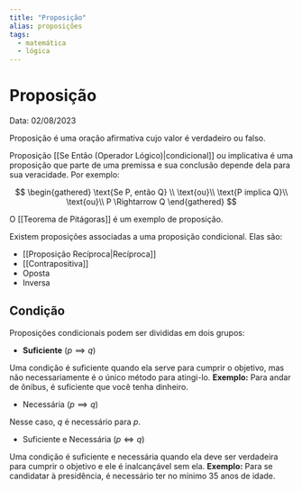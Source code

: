 ```yaml
---
title: "Proposição"
alias: proposições
tags:
  - matemática
  - lógica
---
```


# Proposição

Data: 02/08/2023

Proposição é uma oração afirmativa cujo valor é verdadeiro ou falso.

Proposição [[Se Então (Operador Lógico)|condicional]] ou implicativa é uma proposição que parte de uma premissa e sua conclusão depende dela para sua veracidade. Por exemplo:

$$
\begin{gathered}
\text{Se P, então Q} \\
\text{ou}\\
\text{P implica Q}\\
\text{ou}\\
P \Rightarrow Q
\end{gathered}
$$

O [[Teorema de Pitágoras]] é um exemplo de proposição.

Existem proposições associadas a uma proposição condicional. Elas são:

- [[Proposição Recíproca|Recíproca]]
- [[Contrapositiva]]
- Oposta
- Inversa

## Condição

Proposições condicionais podem ser divididas em dois grupos:

- **Suficiente** ($p \implies q$)

Uma condição é suficiente quando ela serve para cumprir o objetivo, mas não necessariamente é o único método para atingi-lo.
**Exemplo:** Para andar de ônibus, é suficiente que você tenha dinheiro.

- Necessária ($p \implies q$)

Nesse caso, $q$ é necessário para $p$.

- Suficiente e Necessária ($p \iff q$)

Uma condição é suficiente e necessária quando ela deve ser verdadeira para cumprir o objetivo e ele é inalcançável sem ela.
**Exemplo:** Para se candidatar à presidência, é necessário ter no mínimo 35 anos de idade.
